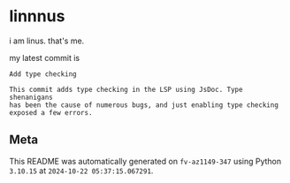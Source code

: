 # linnnus

i am linus. that's me.

my latest commit is

```
Add type checking

This commit adds type checking in the LSP using JsDoc. Type shenanigans
has been the cause of numerous bugs, and just enabling type checking
exposed a few errors.
```

## Meta

This README was automatically generated on `fv-az1149-347` using Python
`3.10.15` at `2024-10-22 05:37:15.067291`.
